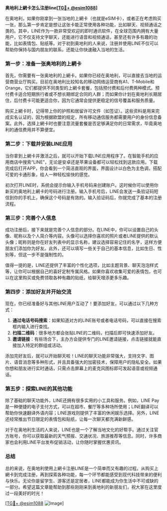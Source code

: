 **奥地利上網卡怎么注册line[[TG💪+ @esim1088](https://t.me/s/esim1088)]**

在奥地利，如果你刚拿到一张当地的上網卡（也就是eSIM卡），或者正在考虑购买一张，那么第一步肯定是想让这张卡能正常使用各种功能，比如聊天、视频通话之类的。其中，LINE作为一款非常受欢迎的即时通讯软件，在全球范围内拥有大量用户，它不仅支持文字聊天，还能进行语音和视频通话，甚至还有许多有趣的功能，比如表情包、贴纸等。对于初到奥地利的人来说，注册并使用LINE不仅可以帮助你保持与国内朋友的联系，还能让你快速融入当地的生活。

### **第一步：准备一张奥地利的上網卡**

首先，你需要有一张奥地利的上網卡。如果你已经在奥地利，可以直接去当地的运营商营业厅购买。目前在奥地利比较知名的移动网络运营商有A1、T-Mobile和Orange，它们都提供不同类型的上網卡套餐，包括预付费和后付费两种模式。预付费卡适合短期旅行者或不想长期绑定合同的人群；而如果你计划在奥地利长期居住，后付费卡可能更适合你，因为它通常会提供更稳定的信号覆盖和服务质量。

购买上網卡时，记得带上你的护照和居留许可文件（如签证）。这些资料是用来完成实名认证的，因为根据欧盟的规定，所有移动通信服务都需要用户的身份信息备案。此外，选择上網卡时也要注意流量套餐是否足够满足你的日常需求，毕竟奥地利的通信费用并不算便宜。

### **第二步：下载并安装LINE应用**

当你拿到上網卡并激活之后，就可以开始下载LINE应用程序了。在智能手机的应用商店中搜索“LINE”，无论是安卓还是苹果设备都可以轻松找到这款应用。下载完成后打开APP，你会看到一个简洁直观的界面，界面设计以白色为主色调，搭配可爱的卡通形象，给人一种轻松愉快的感觉。

初次打开LINE时，系统会提示你输入手机号码来创建账户。这时候你可以使用你新买的奥地利上網卡的号码进行注册。输入手机号后，LINE会发送一条验证码短信到你的手机上，确保这个号码是有效的。输入验证码后，你就完成了基本的注册流程。

### **第三步：完善个人信息**

成功注册后，接下来就是完善个人信息的部分。在LINE中，你可以设置自己的头像、昵称以及个人简介等内容。头像可以选择你喜欢的照片或者LINE提供的默认头像；昵称则是你在好友列表中的显示名称，建议选择容易记住的名字，这样方便朋友们添加你为好友。此外，还可以填写一些关于自己的基本信息，比如生日、性别等，但这一步不是强制性的。

值得一提的是，LINE还提供了丰富的个性化选项，比如主题背景、聊天泡泡样式等，让你可以根据自己的喜好定制专属风格。如果你喜欢收集可爱的表情包，也可以在这里购买或免费领取各种有趣的贴纸，给聊天增添更多乐趣。

### **第四步：添加好友并开始交流**

现在，你已经准备好与其他LINE用户互动了！要添加好友，可以通过以下几种方式：

1. **通过电话号码搜索**：如果知道对方的LINE账号或者电话号码，可以直接在搜索框内输入进行查找。
2. **扫描二维码**：很多地方都会张贴LINE的二维码，扫描后即可快速添加好友。
3. **邀请链接**：有些场合下，主办方会提供专门的LINE邀请链接，点击链接就能直接加入特定的群组或活动。

添加完好友后，就可以开始聊天啦！LINE的聊天功能非常强大，支持文字、图片、语音消息等多种形式，并且具备强大的加密技术，保障用户的隐私安全。如果你想和朋友进行实时通话，只需点击屏幕上的麦克风图标即可发起语音或视频通话。

### **第五步：探索LINE的其他功能**

除了基础的聊天功能外，LINE还拥有很多实用的小工具和服务。例如，LINE Pay是一种便捷的电子支付方式，可以在超市、餐厅等多种场所使用；LINE翻译可以帮助你快速翻译外语内容；LINE游戏则提供了丰富的休闲娱乐选择。另外，LINE还经常推出节日限定的表情包和贴纸，让每一次聊天都充满新鲜感。

对于在奥地利生活的人来说，LINE也是一个了解当地文化的好帮手。通过关注官方账号，你可以获取最新的天气预报、交通状况、旅游推荐等信息。同时，许多商家也会利用LINE平台发布促销活动，让你随时掌握优惠资讯。

### **总结**

总的来说，在奥地利使用上網卡注册LINE是一个简单而又有趣的过程。从购买上網卡到完成注册，再到探索各种功能，每一个环节都能感受到现代科技带来的便利与快乐。无论你是留学生、游客还是定居者，LINE都能成为你生活中不可或缺的一部分。希望这篇文章能帮助到那些刚刚来到奥地利的新朋友们，祝大家在这里度过一段美好的时光！

[[TG💪+ @esim1088](https://t.me/s/esim1088) ![Image](https://i.postimg.cc/4NQfJmqS/Snipaste-2025-05-13-00-14-12.png)]